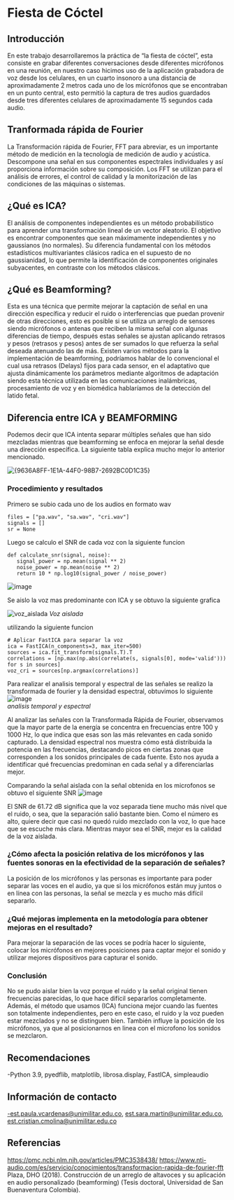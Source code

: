 #  Fiesta de Cóctel
 ## Introducción
En este trabajo desarrollaremos la práctica de “la fiesta de cóctel”, esta consiste en grabar diferentes conversaciones desde diferentes micrófonos en una reunión, en nuestro caso hicimos uso de la aplicación grabadora de voz desde los celulares, en un cuarto insonoro a una distancia de aproximadamente 2 metros cada uno de los micrófonos que se encontraban en un punto central, esto permitió la captura de tres audios guardados desde tres diferentes celulares de aproximadamente 15 segundos cada audio. 
## Tranformada rápida de Fourier
La Transformación rápida de Fourier, FFT para abreviar, es un importante método de medición en la tecnología de medición de audio y acústica. Descompone una señal en sus componentes espectrales individuales y así proporciona información sobre su composición. Los FFT se utilizan para el análisis de errores, el control de calidad y la monitorización de las condiciones de las máquinas o sistemas. 
## ¿Qué es ICA?
El análisis de componentes independientes es un método probabilístico para aprender una transformación lineal de un vector aleatorio. El objetivo es encontrar componentes que sean máximamente independientes y no gaussianos (no normales). Su diferencia fundamental con los métodos estadísticos multivariantes clásicos radica en el supuesto de no gaussianidad, lo que permite la identificación de componentes originales subyacentes, en contraste con los métodos clásicos.
## ¿Qué es Beamforming?
Esta es una técnica que permite mejorar la captación de señal en una dirección específica y reducir el ruido o interferencias que puedan provenir de otras direcciones, esto es posible si se utiliza un arreglo de sensores siendo micrófonos o antenas que reciben la misma señal con algunas diferencias de tiempo, después estas señales se ajustan aplicando retrasos y pesos (retrasos y pesos) antes de ser sumados lo que refuerza la señal deseada atenuando las de más. Existen varios métodos para la implementación de beamforming, podríamos hablar de lo convencional el cual usa retrasos (Delays) fijos para cada sensor, en el adaptativo que ajusta dinámicamente los parámetros mediante algoritmos de adaptación siendo esta técnica utilizada en las comunicaciones inalámbricas, procesamiento de voz y en biomédica hablaríamos de la detección del latido fetal.
## Diferencia entre ICA y BEAMFORMING
Podemos decir que ICA intenta separar múltiples señales que han sido mezcladas mientras que beamforming se enfoca en mejorar la señal desde una dirección específica. La siguiente tabla explica mucho mejor lo anterior mencionado.



 ![{9636A8FF-1E1A-44F0-98B7-2692BC0D1C35}](https://github.com/user-attachments/assets/74c10c3d-5310-40d1-80ec-72967d3cf53d)

 ### Procedimiento y resultados 
Primero se subio cada uno de los audios en formato wav 
 ```
files = ["pa.wav", "sa.wav", "cri.wav"]
signals = []
sr = None
```
Luego se calculo el SNR de cada voz con la siguiente funcion
 ```
def calculate_snr(signal, noise):
    signal_power = np.mean(signal ** 2)
    noise_power = np.mean(noise ** 2)
    return 10 * np.log10(signal_power / noise_power)
```
![image](https://github.com/user-attachments/assets/2a7b4c8a-ab9e-4ad2-9c10-c5ca47b2f964)


Se aislo la voz mas predominante con ICA y se obtuvo la siguiente grafica

![voz_aislada](https://github.com/user-attachments/assets/1dc1f29b-dc61-4348-b10a-f1753f2b130b)
*Voz aislada*

utilizando la siguiente funcion
 ```
# Aplicar FastICA para separar la voz
ica = FastICA(n_components=3, max_iter=500)
sources = ica.fit_transform(signals.T).T
correlations = [np.max(np.abs(correlate(s, signals[0], mode='valid'))) for s in sources]
voz_cri = sources[np.argmax(correlations)]
```

Para realizar el analisis temporal y espectral de las señales se realizo la transformada de fourier y la densidad espectral, obtuvimos lo siguiente
![image](https://github.com/user-attachments/assets/be246c67-c8c8-4613-a00a-69a10d125666)       
*analisis temporal y espectral*

Al analizar las señales con la Transformada Rápida de Fourier, observamos que la mayor parte de la energía se concentra en frecuencias entre 100 y 1000 Hz, lo que indica que esas son las más relevantes en cada sonido capturado. La densidad espectral nos muestra cómo está distribuida la potencia en las frecuencias, destacando picos en ciertas zonas que corresponden a los sonidos principales de cada fuente. Esto nos ayuda a identificar qué frecuencias predominan en cada señal y a diferenciarlas mejor.

Comparando la señal aislada con la señal obtenida en los microfonos se obtuvo el siguiente SNR
![image](https://github.com/user-attachments/assets/fa83d085-8bad-4be5-a8f3-a0fa740037a4)  

El SNR de 61.72 dB significa que la voz separada tiene mucho más nivel que el ruido, o sea, que la separación salió bastante bien. Como el número es alto, quiere decir que casi no quedó ruido mezclado con la voz, lo que hace que se escuche más clara. Mientras mayor sea el SNR, mejor es la calidad de la voz aislada.


### ¿Cómo afecta la posición relativa de los micrófonos y las fuentes sonoras en la efectividad de la separación de señales?
La posición de los micrófonos y las personas es importante para poder separar las voces en el audio, ya que si los micrófonos están muy juntos o en línea con las personas, la señal se mezcla y es mucho más difícil separarlo.
### ¿Qué mejoras implementa en la metodología para obtener mejoras en el resultado?
Para mejorar la separación de las voces se podría hacer lo siguiente, colocar los micrófonos en mejores posiciones para captar mejor el sonido y utilizar mejores dispositivos para capturar el sonido.
### Conclusión
No se pudo aislar bien la voz porque el ruido y la señal original tienen frecuencias parecidas, lo que hace difícil separarlos completamente. Además, el método que usamos (ICA) funciona mejor cuando las fuentes son totalmente independientes, pero en este caso, el ruido y la voz pueden estar mezclados y no se distinguen bien. También influye la posición de los micrófonos, ya que al posicionarnos en linea con el microfono los sonidos se mezclaron.

## Recomendaciones
-Python 3.9, pyedflib, matplotlib, librosa.display, FastICA, simpleaudio

## Información de contacto
-est.paula.vcardenas@unimilitar.edu.co, est.sara.martin@unimilitar.edu.co, est.cristian.cmolina@unimilitar.edu.co

## Referencias 
https://pmc.ncbi.nlm.nih.gov/articles/PMC3538438/
https://www.nti-audio.com/es/servicio/conocimientos/transformacion-rapida-de-fourier-fft
Plaza, DHO (2018). Construcción de un arreglo de altavoces y su aplicación en audio personalizado (beamforming) (Tesis doctoral, Universidad de San Buenaventura Colombia).


